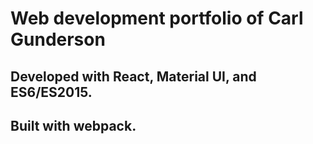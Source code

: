 # Web development portfolio of Carl Gunderson

## Developed with **React**, **Material UI**, and **ES6/ES2015**.
## Built with **webpack**.